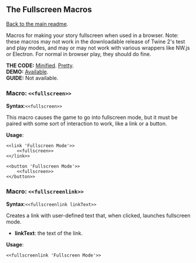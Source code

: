 ## The Fullscreen Macros

[Back to the main readme](./README.md).

Macros for making your story fullscreen when used in a browser.  Note: these macros may not work in the downloadable release of Twine 2's test and play modes, and may or may not work with various wrappers like NW.js or Electron.  For normal in browser play, they should do fine.

**THE CODE:** [Minified](https://github.com/ChapelR/custom-macros-for-sugarcube-2/blob/master/scripts/minified/fullscreen.min.js). [Pretty](https://github.com/ChapelR/custom-macros-for-sugarcube-2/blob/master/scripts/fullscreen.js).  
**DEMO:** [Available](http://macros.twinelab.net/demo?macro=fullscreen).  
**GUIDE:** Not available.

### Macro: `<<fullscreen>>`

**Syntax**:`<<fullscreen>>`

This macro causes the game to go into fullscreen mode, but it must be paired with some sort of interaction to work, like a link or a button.

**Usage**:
```
<<link 'Fullscreen Mode'>>
	<<fullscreen>>
<</link>>

<<button 'Fullscreen Mode'>>
	<<fullscreen>>
<</button>>
```

### Macro: `<<fullscreenlink>>`

**Syntax**:`<<fullscreenlink linkText>>`

Creates a link with user-defined text that, when clicked, launches fullscreen mode.

 * **linkText**: the text of the link.

**Usage**:
```
<<fullscreenlink 'Fullscreen Mode'>>
```